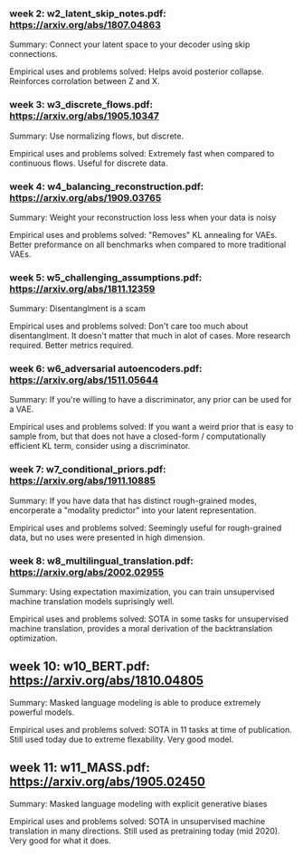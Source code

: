 ### week 2: w2_latent_skip_notes.pdf: https://arxiv.org/abs/1807.04863

Summary: Connect your latent space to your decoder using skip connections.

Empirical uses and problems solved: Helps avoid posterior collapse. Reinforces corrolation between Z and X.


### week 3: w3_discrete_flows.pdf: https://arxiv.org/abs/1905.10347

Summary: Use normalizing flows, but discrete.

Empirical uses and problems solved: Extremely fast when compared to continuous flows. Useful for discrete data.


### week 4: w4_balancing_reconstruction.pdf: https://arxiv.org/abs/1909.03765

Summary: Weight your reconstruction loss less when your data is noisy

Empirical uses and problems solved: "Removes" KL annealing for VAEs. Better preformance on all benchmarks when compared to more traditional VAEs.


### week 5: w5_challenging_assumptions.pdf: https://arxiv.org/abs/1811.12359

Summary: Disentanglment is a scam

Empirical uses and problems solved: Don't care too much about disentanglment. It doesn't matter that much in alot of cases. More research required. Better metrics required.

### week 6: w6_adversarial autoencoders.pdf: https://arxiv.org/abs/1511.05644

Summary: If you're willing to have a discriminator, any prior can be used for a VAE.

Empirical uses and problems solved: If you want a weird prior that is easy to sample from, but that does not have a closed-form / computationally efficient KL term, consider using a discriminator. 

### week 7: w7_conditional_priors.pdf: https://arxiv.org/abs/1911.10885

Summary: If you have data that has distinct rough-grained modes, encorperate a "modality predictor" into your latent representation.

Empirical uses and problems solved: Seemingly useful for rough-grained data, but no uses were presented in high dimension.

### week 8: w8_multilingual_translation.pdf: https://arxiv.org/abs/2002.02955

Summary: Using expectation maximization, you can train unsupervised machine translation models suprisingly well.

Empirical uses and problems solved: SOTA in some tasks for unsupervised machine translation, provides a moral derivation of the backtranslation optimization.

## week 10: w10_BERT.pdf: https://arxiv.org/abs/1810.04805

Summary: Masked language modeling is able to produce extremely powerful models.

Empirical uses and problems solved: SOTA in 11 tasks at time of publication. Still used today due to extreme flexability. Very good model.

## week 11: w11_MASS.pdf: https://arxiv.org/abs/1905.02450

Summary: Masked language modeling with explicit generative biases

Empirical uses and problems solved: SOTA in unsupervised machine translation in many directions. Still used as pretraining today (mid 2020). Very good for what it does.